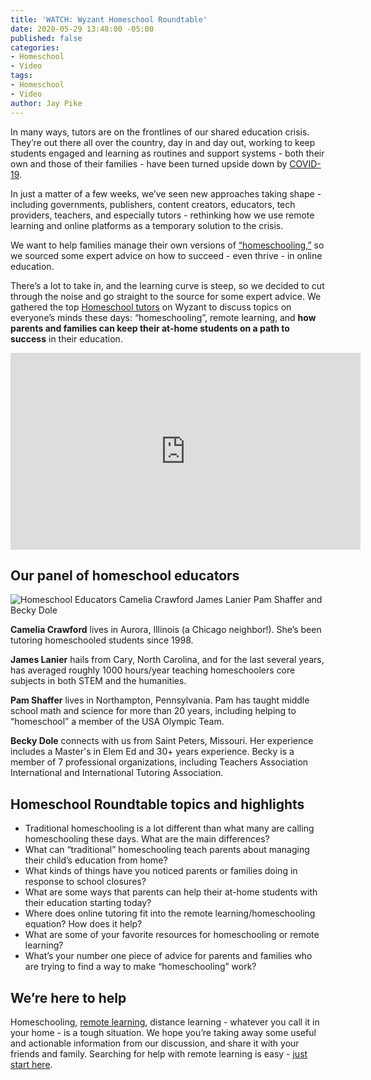 ```yaml
---
title: 'WATCH: Wyzant Homeschool Roundtable'
date: 2020-05-29 13:48:00 -05:00
published: false
categories:
- Homeschool
- Video
tags:
- Homeschool
- Video
author: Jay Pike
---
```


In many ways, tutors are on the frontlines of our shared education crisis. They’re out there all over the country, day in and day out, working to keep students engaged and learning as routines and support systems - both their own and those of their families - have been turned upside down by [COVID-19](https://www.wyzant.com/blog/covid-19-tutoring/).

In just a matter of a few weeks, we’ve seen new approaches taking shape - including governments, publishers, content creators, educators, tech providers, teachers, and especially tutors - rethinking how we use remote learning and online platforms as a temporary solution to the crisis.

We want to help families manage their own versions of [“homeschooling,”](https://www.wyzant.com/blog/remote-learning-homeschool-faqs/) so we sourced some expert advice on how to succeed - even thrive - in online education.

There’s a lot to take in, and the learning curve is steep, so we decided to cut through the noise and go straight to the source for some expert advice. We gathered the top [Homeschool tutors](https://www.wyzant.com/Homeschool_tutors.aspx) on Wyzant to discuss topics on everyone’s minds these days: “homeschooling”, remote learning, and **how parents and families can keep their at-home students on a path to success** in their education. 

<iframe width="560" height="315" src="https://www.youtube.com/embed/wJkjNIlyPVM" frameborder="0" allow="accelerometer; autoplay; encrypted-media; gyroscope; picture-in-picture" allowfullscreen></iframe>

## Our panel of homeschool educators

![Homeschool Educators Camelia Crawford James Lanier Pam Shaffer and Becky Dole](/blog/uploads/Homeschool%20Roundtable%20Educators%20Banner.png)

**Camelia Crawford** lives in Aurora, Illinois (a Chicago neighbor!). She’s been tutoring homeschooled students since 1998.

**James Lanier** hails from Cary, North Carolina, and for the last several years, has averaged roughly 1000 hours/year teaching homeschoolers core subjects in both STEM and the humanities. 

**Pam Shaffer** lives in Northampton, Pennsylvania. Pam has taught middle school math and science for more than 20 years, including helping to “homeschool” a member of the USA Olympic Team. 

**Becky Dole** connects with us from Saint Peters, Missouri. Her experience includes a Master's in Elem Ed and 30+ years experience. Becky is a member of 7 professional organizations, including Teachers Association International and International Tutoring Association.

## Homeschool Roundtable topics and highlights

* Traditional homeschooling is a lot different than what many are calling homeschooling these days. What are the main differences?
* What can “traditional” homeschooling teach parents about managing their child’s education from home? 
* What kinds of things have you noticed parents or families doing in response to school closures? 
* What are some ways that parents can help their at-home students with their education starting today?
* Where does online tutoring fit into the remote learning/homeschooling equation? How does it help?
* What are some of your favorite resources for homeschooling or remote learning?
* What’s your number one piece of advice for parents and families who are trying to find a way to make “homeschooling” work? 

## We’re here to help

Homeschooling, [remote learning](https://www.wyzant.com/blog/types-of-remote-learning/), distance learning - whatever you call it in your home - is a tough situation. We hope you’re taking away some useful and actionable information from our discussion, and share it with your friends and family. Searching for help with remote learning is easy - [just start here](https://www.wyzant.com/blog/3-things-to-keep-in-mind-when-choosing-a-tutor/).
